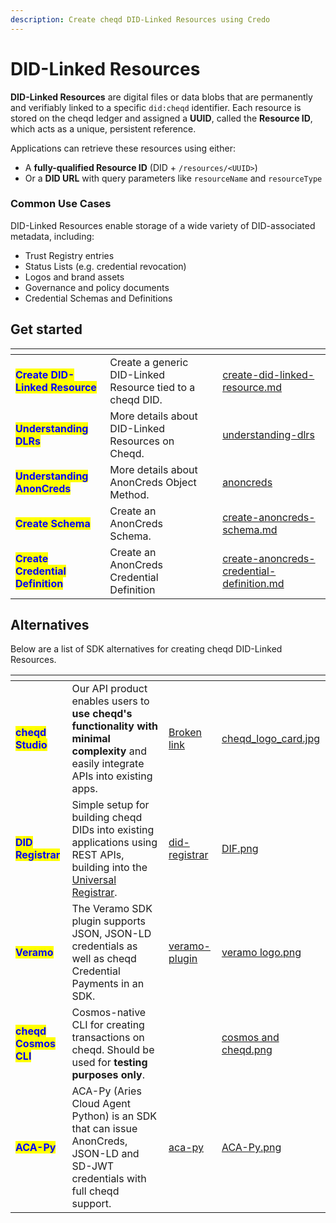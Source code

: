 ```yaml
---
description: Create cheqd DID-Linked Resources using Credo
---
```


# DID-Linked Resources

**DID-Linked Resources** are digital files or data blobs that are permanently and verifiably linked to a specific `did:cheqd` identifier. Each resource is stored on the cheqd ledger and assigned a **UUID**, called the **Resource ID**, which acts as a unique, persistent reference.

Applications can retrieve these resources using either:

* A **fully-qualified Resource ID** (DID + `/resources/<UUID>`)
* Or a **DID URL** with query parameters like `resourceName` and `resourceType`

### Common Use Cases

DID-Linked Resources enable storage of a wide variety of DID-associated metadata, including:

* Trust Registry entries
* Status Lists (e.g. credential revocation)
* Logos and brand assets
* Governance and policy documents
* Credential Schemas and Definitions



## Get started

<table data-card-size="large" data-view="cards"><thead><tr><th></th><th></th><th></th><th data-hidden data-card-target data-type="content-ref"></th></tr></thead><tbody><tr><td><mark style="color:blue;"><strong>Create DID-Linked Resource</strong></mark></td><td>Create a generic DID-Linked Resource tied to a cheqd DID.</td><td></td><td><a href="create-did-linked-resource.md">create-did-linked-resource.md</a></td></tr><tr><td><mark style="color:blue;"><strong>Understanding DLRs</strong></mark></td><td>More details about DID-Linked Resources on Cheqd.</td><td></td><td><a href="../../../studio/did-linked-resources/understanding-dlrs/">understanding-dlrs</a></td></tr><tr><td><mark style="color:blue;"><strong>Understanding AnonCreds</strong></mark></td><td>More details about AnonCreds Object Method.</td><td></td><td><a href="../../../advanced/anoncreds/">anoncreds</a></td></tr><tr><td><mark style="color:blue;"><strong>Create Schema</strong></mark></td><td>Create an AnonCreds Schema.</td><td></td><td><a href="create-anoncreds-schema.md">create-anoncreds-schema.md</a></td></tr><tr><td><mark style="color:blue;"><strong>Create Credential Definition</strong></mark></td><td>Create an AnonCreds Credential Definition</td><td></td><td><a href="create-anoncreds-credential-definition.md">create-anoncreds-credential-definition.md</a></td></tr></tbody></table>

## Alternatives

Below are a list of SDK alternatives for creating cheqd DID-Linked Resources.

<table data-view="cards"><thead><tr><th></th><th></th><th data-hidden data-card-target data-type="content-ref"></th><th data-hidden data-card-cover data-type="files"></th></tr></thead><tbody><tr><td><mark style="color:blue;"><strong>cheqd Studio</strong></mark></td><td>Our API product enables users to <strong>use cheqd's functionality with minimal complexity</strong> and easily integrate APIs into existing apps. </td><td><a href="broken-reference">Broken link</a></td><td><a href="../../../.gitbook/assets/cheqd_logo_card.jpg">cheqd_logo_card.jpg</a></td></tr><tr><td><mark style="color:blue;"><strong>DID Registrar</strong></mark></td><td>Simple setup for building cheqd DIDs into existing applications using REST APIs, building into the <a href="https://uniregistrar.io/">Universal Registrar</a>.</td><td><a href="../../../advanced/did-registrar/">did-registrar</a></td><td><a href="../../../.gitbook/assets/DIF.png">DIF.png</a></td></tr><tr><td><mark style="color:blue;"><strong>Veramo</strong></mark></td><td>The Veramo SDK plugin supports JSON, JSON-LD credentials as well as cheqd Credential Payments in an SDK.</td><td><a href="../../veramo-plugin/">veramo-plugin</a></td><td><a href="../../../.gitbook/assets/veramo logo.png">veramo logo.png</a></td></tr><tr><td><mark style="color:blue;"><strong>cheqd Cosmos CLI</strong></mark></td><td>Cosmos-native CLI for creating transactions on cheqd. Should be used for <strong>testing purposes only</strong>.</td><td></td><td><a href="../../../.gitbook/assets/cosmos and cheqd.png">cosmos and cheqd.png</a></td></tr><tr><td><mark style="color:blue;"><strong>ACA-Py</strong></mark></td><td>ACA-Py (Aries Cloud Agent Python) is an SDK that can issue AnonCreds, JSON-LD and SD-JWT credentials with full cheqd support.</td><td><a href="../../aca-py/">aca-py</a></td><td><a href="../../../.gitbook/assets/ACA-Py.png">ACA-Py.png</a></td></tr></tbody></table>
